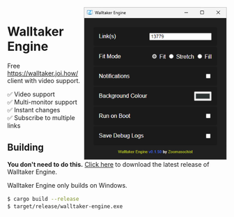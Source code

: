 <img src=".github/screenshot.png" align="right" height="350px">

# Walltaker Engine

Free <https://walltaker.joi.how/> client with video support.

✅ Video support<br>
✅ Multi-monitor support<br>
✅ Instant changes<br>
✅ Subscribe to multiple links

## Building

**You don't need to do this.** [Click here](https://github.com/dogkisser/walltaker-engine/releases/latest)
to download the latest release of Walltaker Engine.

Walltaker Engine only builds on Windows.

```bash
$ cargo build --release
$ target/release/walltaker-engine.exe
```